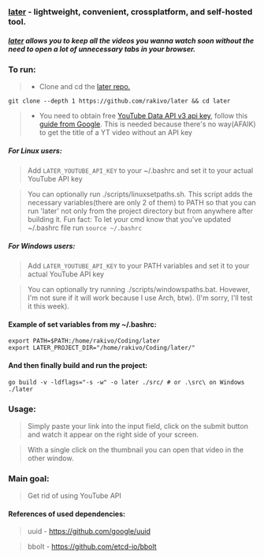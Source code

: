 ### [later](https://github.com/rakivo/later) - lightweight, convenient, crossplatform, and self-hosted tool.
##### [later](https://github.com/rakivo/later) allows you to keep all the videos you wanna watch soon without the need to open a lot of unnecessary tabs in your browser.

### To run:
> - Clone and cd the [later repo.](https://github.com/rakivo/later)
```shell
git clone --depth 1 https://github.com/rakivo/later && cd later
```
> - You need to obtain free [YouTube Data API v3 api key](https://developers.google.com/youtube/v3), follow this [guide from Google](https://developers.google.com/youtube/v3/getting-started). This is needed because there's no way(AFAIK) to get the title of a YT video without an API key

##### For Linux users:
> Add ```LATER_YOUTUBE_API_KEY``` to your ~/.bashrc and set it to your actual YouTube API key

> You can optionally run ./scripts/linuxsetpaths.sh. This script adds the necessary variables(there are only 2 of them) to PATH so that you can run 'later' not only from the project directory but from anywhere after building it. Fun fact: To let your cmd know that you've updated ~/.bashrc file run ```source ~/.bashrc```
##### For Windows users:
> Add ```LATER_YOUTUBE_API_KEY``` to your PATH variables and set it to your actual YouTube API key

> You can optionally try running ./scripts/windowspaths.bat. Hovewer, I'm not sure if it will work because I use Arch, btw). (I'm sorry, I'll test it this week).

#### Example of set variables from my ~/.bashrc:
```shell
export PATH=$PATH:/home/rakivo/Coding/later
export LATER_PROJECT_DIR="/home/rakivo/Coding/later/"
```

####  And then finally build and run the project:
```shell
go build -v -ldflags="-s -w" -o later ./src/ # or .\src\ on Windows
./later
```

### Usage:
> Simply paste your link into the input field, click on the submit button and watch it appear on the right side of your screen.

> With a single click on the thumbnail you can open that video in the other window.

### Main goal:
> Get rid of using YouTube API

#### References of used dependencies:
> uuid     - https://github.com/google/uuid

> bbolt    - https://github.com/etcd-io/bbolt
